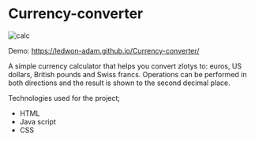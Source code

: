 # Currency-converter 
![calc](https://user-images.githubusercontent.com/120331981/207821842-97293b1f-0017-48b0-9af3-a724f248ecb0.png)

Demo:
https://ledwon-adam.github.io/Currency-converter/

A simple currency calculator that helps you convert zlotys to: euros, US dollars, British pounds and Swiss francs.  Operations can be performed in both directions and the result is shown to the second decimal place.

Technologies used for the project;
- HTML 
- Java script
- CSS
